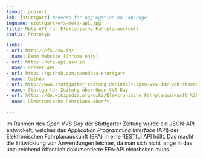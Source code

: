 ```yaml
---
layout: project
lab: [stuttgart] #needed for Aggregation on Lab-Page
imgname: stuttgart/efa-meta-api.jpg
title: Meta API für Elektonische Fahrplanauskunft
status: Prototyp

links:
- url: http://efa.asw.io/
  name: Demo Website (Chrome only)
- url: https://efa-api.asw.io
  name: Server API
- url: https://github.com/opendata-stuttgart
  name: Github
- url: http://www.stuttgarter-zeitung.de/inhalt.open-vvs-day-von-stoerungsmelder-bis-tarifabitur.68a3662d-8bc0-4a99-941a-2454d077520c.html
  name: Stuttgarter Zeitung über Open VVS Day
- url: https://de.wikipedia.org/wiki/Elektronische_Fahrplanauskunft_%28Software%29
  name: Elektronische Fahrplanauskunft

---
```


Im Rahmen des *Open VVS Day* der Stuttgarter Zeitung wurde ein JSON-API entwickelt, welches das *Application Programming Interface* (API) der Elektronischen Fahrplanauskunft (EFA) in eine RESTful API hüllt.  Das macht die Entwicklung von Anwendungen leichter, da man sich nicht lange in das unzureichend öffentlich dokumentierte EFA-API einarbeiten muss.
